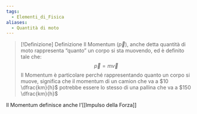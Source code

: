 ```yaml
---
tags:
  - Elementi_di_Fisica
aliases:
  - Quantità di moto
---
```



>[!Definizione]  Definizione
>Il Momentum ($\vec{p}$), anche detta quantità di moto rappresenta “quanto” un corpo si sta muovendo, ed è definito tale che:
>$$\vec{p}=m\vec{v}$$
>Il Momentum è particolare perché rappresentando quanto un corpo si muove, significa che il momentum di un camion che va a $10 \dfrac{km}{h}$ potrebbe essere lo stesso di una pallina che va a $150 \dfrac{km}{h}$

Il Momentum definisce anche l’[[Impulso della Forza]]